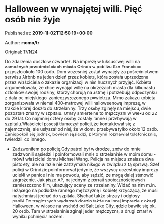 
# Halloween w wynajętej willi. Pięć osób nie żyje

Published at: **2019-11-02T12:50:19+00:00**

Author: **momo/tr**

Original: [TVN24](https://www.tvn24.pl/wiadomosci-ze-swiata,2/strzaly-na-imprezie-halloweenowej-w-miescie-orinda-w-kalifornii-sa-ofiary,982354.html)

Do zdarzenia doszło w czwartek.
Na imprezę w luksusowej willi na zamożnych przedmieściach miasta Orinda w pobliżu San Francisco przyszło około 100 osób. Dom wcześniej został wynajęty za pośrednictwem serwisu Airbnb na jeden dzień przez kobietę, która została uprzedzona przez właściciela o zakazie organizacji w nim hucznych przyjęć. Kobieta argumentowała, że chce wynająć willę na obrzeżach miasta dla kilkunastu członków swojej rodziny, którzy chorują na astmę i potrzebują odpoczynku z dala od miejskiego, zanieczyszczonego powietrza.
Mimo zakazu kobieta zorganizowała w niemal 400-metrowej willi halloweenową imprezę, w trakcie której doszło do strzelaniny. Trzy osoby zginęły na miejscu, dwie pozostałe zmarły w szpitalu. Ofiary śmiertelne to mężczyźni w wieku od 22 do 29 lat. Co najmniej cztery osoby zostały ranne i przebywają w szpitalu.Właściciel posesji tłumaczył policji, że kontaktował się z najemczynią, ale usłyszał od niej, że w domu przebywa tylko około 12 osób. Zaniepokoił się jednak, bowiem sąsiedzi, z którymi rozmawiał telefonicznie, twierdzili co innego.
- Zadzwoniłem po policję.Gdy patrol był w drodze, znów do mnie zadzwonili sąsiedzi i poinformowali mnie o strzelaninie w moim domu - mówił właściciel domu Michael Wang.
Policja na miejscu znalazła dwa pistolety, ale na razie nie zatrzymała nikogo w związku z tą sprawą. Szef policji w Orindzie poinformował jedynie, że wszyscy uczestnicy imprezy uciekli w panice i nie ma powodu, aby sądzić, że mogą dalej stanowić zagrożenie.
Jak pisze AP, na jednym z portali społecznościowych zamieszczono film, ukazujący sceny ze strzelaniny. Widać na nim m.in. leżącego na podłodze rannego mężczyznę i kobietę krzyczącą, że musi natychmiast jechać do szpitala. Słychać także strzały i odgłosy paniki.Do tragicznych wydarzeń doszło także na innej imprezie z okazji Halloween, w wiosce na wschód od Salt Lake City, gdzie bawiło się ok. 20 osób. Tam w strzelaninie zginął jeden mężczyzna, a drugi zmarł w wyniku pchnięcia nożem.
